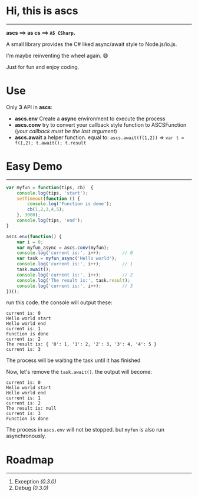 # Hi, this is ascs
- - -
**ascs ==> as cs ==> `AS CSharp`.**

A small library provides the C# liked async/await style to Node.js/io.js.

I'm maybe reinventing the wheel again. :smile:

Just for fun and enjoy coding.

# Use

Only **3** API in **ascs**:

+ **ascs.env**    Create a **async** environment to execute the process
+ **ascs.conv**   try to convert your callback style function to ASCSFunction (*your callback must be the last argument*)
+ **ascs.await**  a helper function. equal to: `ascs.await(f(1,2))` => `var t = f(1,2); t.await(); t.result`

# Easy Demo
- - -
```javascript
var myfun = function(tips, cb)  {
    console.log(tips, 'start');
    setTimeout(function () {
        console.log('Function is done');
        cb(1,2,3,4,5);
    }, 3000);
    console.log(tips, 'end');
}

ascs.env(function() {
    var i = 0;
    var myfun_async = ascs.conv(myfun);
    console.log('current is:', i++);        // 0
    var task = myfun_async('Hello world');
    console.log('current is:', i++);        // 1
    task.await();
    console.log('current is:', i++);        // 2
    console.log('The result is:', task.result);
    console.log('current is:', i++);        // 3
})();

```

run this code. the console will output these:
```
current is: 0
Hello world start
Hello world end
current is: 1
Function is done
current is: 2
The result is: { '0': 1, '1': 2, '2': 3, '3': 4, '4': 5 }
current is: 3
```
The process will be waiting the task until it has finished

Now, let's remove the `task.await()`. the output will become:
```
current is: 0
Hello world start
Hello world end
current is: 1
current is: 2
The result is: null
current is: 3
Function is done
```

The process in `ascs.env` will not be stopped. but `myfun` is also run asynchronously.

# Roadmap
- - -
1. Exception *(0.3.0)*
2. Debug *(0.3.0)*

